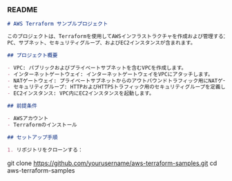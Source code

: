 ### README

```markdown
# AWS Terraform サンプルプロジェクト

このプロジェクトは、Terraformを使用してAWSインフラストラクチャを作成および管理する方法を示しています。
PC、サブネット、セキュリティグループ、およびEC2インスタンスが含まれます。

## プロジェクト概要

- VPC: パブリックおよびプライベートサブネットを含むVPCを作成します。
- インターネットゲートウェイ: インターネットゲートウェイをVPCにアタッチします。
- NATゲートウェイ: プライベートサブネットからのアウトバウンドトラフィック用にNATゲートウェイを設定します。
- セキュリティグループ: HTTPおよびHTTPSトラフィック用のセキュリティグループを定義します。
- EC2インスタンス: VPC内にEC2インスタンスを起動します。

## 前提条件

- AWSアカウント
- Terraformのインストール

## セットアップ手順

1. リポジトリをクローンする：
   ```
   git clone https://github.com/yourusername/aws-terraform-samples.git
   cd aws-terraform-samples
   ```